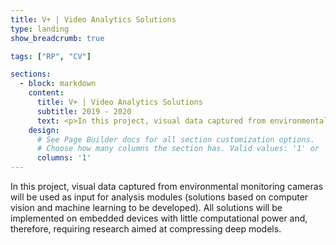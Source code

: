 ```yaml
---
title: V+ | Video Analytics Solutions
type: landing
show_breadcrumb: true

tags: ["RP", "CV"]

sections:
  - block: markdown
    content:
      title: V+ | Video Analytics Solutions
      subtitle: 2019 - 2020
      text: <p>In this project, visual data captured from environmental monitoring cameras will be used as input for analysis modules (solutions based on computer vision and machine learning to be developed). All solutions will be implemented on embedded devices with little computational power and, therefore, requiring research aimed at compressing deep models.
    design:
      # See Page Builder docs for all section customization options.
      # Choose how many columns the section has. Valid values: '1' or '2'.
      columns: '1'
---
```


In this project, visual data captured from environmental monitoring cameras will be used as input for analysis modules (solutions based on computer vision and machine learning to be developed). All solutions will be implemented on embedded devices with little computational power and, therefore, requiring research aimed at compressing deep models.